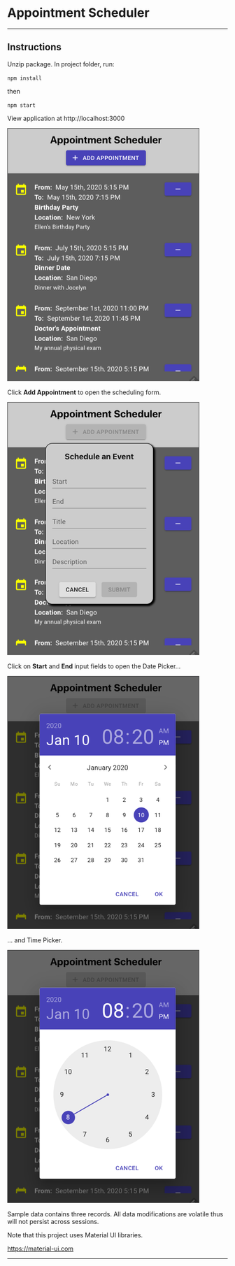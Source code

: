 # Appointment Scheduler


---

## Instructions

Unzip package. In project folder, run:

`npm install`

then

`npm start`

View application at http://localhost:3000

![Main Screen](img/mainscreen.png "Main Screen")

Click **Add Appointment** to open the scheduling form.

![Scheduling Form](img/schedulingform.png "Scheduling Form")

Click on **Start** and **End** input fields to open the Date Picker...

![Date Picker](img/dateentry.png "Date Picker")

... and Time Picker.

![Time Picker](img/timeentry.png "Time Picker")

Sample data contains three records. All data modifications are volatile thus will not persist across sessions.

Note that this project uses Material UI libraries.

https://material-ui.com

---

